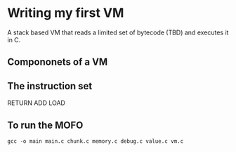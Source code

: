 # Writing my first VM

A stack based VM that reads a limited set of bytecode (TBD) and executes it in C.

## Compononets of a VM

## The instruction set

RETURN
ADD
LOAD


## To run the MOFO

`gcc -o main main.c chunk.c memory.c debug.c value.c vm.c`